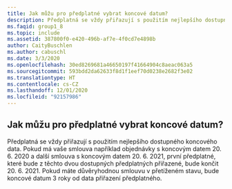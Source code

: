 ```yaml
---
title: Jak můžu pro předplatné vybrat koncové datum?
description: Předplatná se vždy přiřazují s použitím nejlepšího dostupného koncového data. Pokud má vaše smlouva například objednávky s koncovým datem...
ms.faqid: group1_8
ms.topic: include
ms.assetid: 387800f0-e420-496b-af7e-4f0cd7e4898b
author: CaityBuschlen
ms.author: cabuschl
ms.date: 3/3/2020
ms.openlocfilehash: 30ed8269681a46650197f41664904c8aeac063a5
ms.sourcegitcommit: 593bdd2da62633f8d1f1eef70d0238e2682f3e02
ms.translationtype: HT
ms.contentlocale: cs-CZ
ms.lasthandoff: 12/01/2020
ms.locfileid: "92157986"
---
```

## <a name="how-can-i-select-an-end-date-for-a-subscription"></a>Jak můžu pro předplatné vybrat koncové datum?

Předplatná se vždy přiřazují s použitím nejlepšího dostupného koncového data. Pokud má vaše smlouva například objednávky s koncovým datem 20. 6. 2020 a další smlouva s koncovým datem 20. 6. 2021, první předplatné, které bude z těchto dvou dostupných předplatných přiřazené, bude končit 20. 6. 2021. Pokud máte důvěryhodnou smlouvu v přetíženém stavu, bude koncové datum 3 roky od data přiřazení předplatného.
